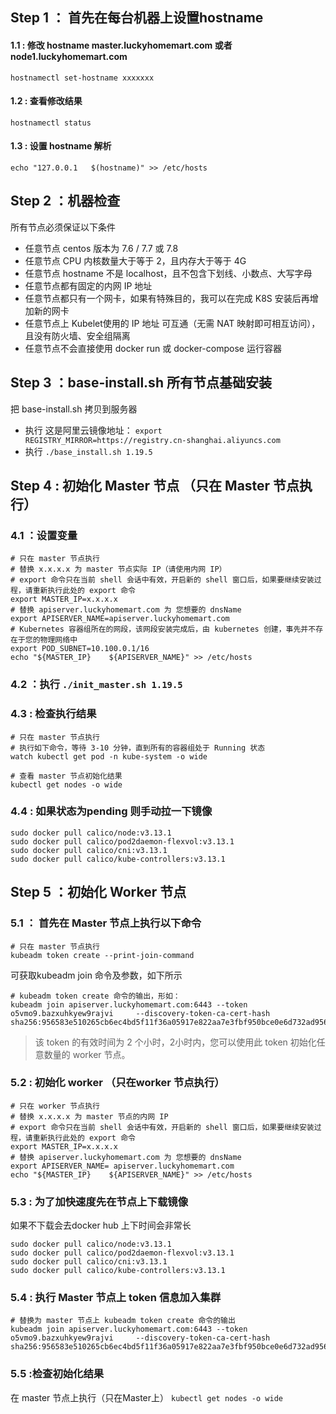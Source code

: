 ## Step 1 ： 首先在每台机器上设置hostname
#### 1.1 : 修改 hostname master.luckyhomemart.com 或者 node1.luckyhomemart.com
`hostnamectl set-hostname xxxxxxx`
#### 1.2 : 查看修改结果
`hostnamectl status`
#### 1.3 : 设置 hostname 解析
`echo "127.0.0.1   $(hostname)" >> /etc/hosts`

## Step 2 ：机器检查
所有节点必须保证以下条件
- 任意节点 centos 版本为 7.6 / 7.7 或 7.8
- 任意节点 CPU 内核数量大于等于 2，且内存大于等于 4G
- 任意节点 hostname 不是 localhost，且不包含下划线、小数点、大写字母
- 任意节点都有固定的内网 IP 地址
- 任意节点都只有一个网卡，如果有特殊目的，我可以在完成 K8S 安装后再增加新的网卡
- 任意节点上 Kubelet使用的 IP 地址 可互通（无需 NAT 映射即可相互访问），且没有防火墙、安全组隔离
- 任意节点不会直接使用 docker run 或 docker-compose 运行容器


## Step 3 ：base-install.sh 所有节点基础安装
把 base-install.sh 拷贝到服务器 
- 执行 这是阿里云镜像地址：
  `export REGISTRY_MIRROR=https://registry.cn-shanghai.aliyuncs.com`
- 执行 `./base_install.sh 1.19.5`

## Step 4 : 初始化 Master 节点 （只在 Master 节点执行）
### 4.1 ：设置变量
```
# 只在 master 节点执行
# 替换 x.x.x.x 为 master 节点实际 IP（请使用内网 IP）
# export 命令只在当前 shell 会话中有效，开启新的 shell 窗口后，如果要继续安装过程，请重新执行此处的 export 命令
export MASTER_IP=x.x.x.x
# 替换 apiserver.luckyhomemart.com 为 您想要的 dnsName 
export APISERVER_NAME=apiserver.luckyhomemart.com
# Kubernetes 容器组所在的网段，该网段安装完成后，由 kubernetes 创建，事先并不存在于您的物理网络中
export POD_SUBNET=10.100.0.1/16
echo "${MASTER_IP}    ${APISERVER_NAME}" >> /etc/hosts
```

### 4.2 ：执行 `./init_master.sh 1.19.5`

### 4.3 : 检查执行结果
```
# 只在 master 节点执行
# 执行如下命令，等待 3-10 分钟，直到所有的容器组处于 Running 状态
watch kubectl get pod -n kube-system -o wide

# 查看 master 节点初始化结果
kubectl get nodes -o wide 
```
### 4.4 : 如果状态为pending 则手动拉一下镜像
```
sudo docker pull calico/node:v3.13.1
sudo docker pull calico/pod2daemon-flexvol:v3.13.1
sudo docker pull calico/cni:v3.13.1
sudo docker pull calico/kube-controllers:v3.13.1
```
## Step 5 ：初始化 Worker 节点
### 5.1 ： 首先在 Master 节点上执行以下命令
```
# 只在 master 节点执行
kubeadm token create --print-join-command

```
可获取kubeadm join 命令及参数，如下所示
```
# kubeadm token create 命令的输出，形如：
kubeadm join apiserver.luckyhomemart.com:6443 --token o5vmo9.bazxuhkyew9rajvi     --discovery-token-ca-cert-hash sha256:956583e510265cb6ec4bd5f11f36a05917e822aa7e3fbf950bce0e6d732ad956 

```
>该 token 的有效时间为 2 个小时，2小时内，您可以使用此 token 初始化任意数量的 worker 节点。

### 5.2 : 初始化 worker （只在worker 节点执行）
 
```
# 只在 worker 节点执行
# 替换 x.x.x.x 为 master 节点的内网 IP
# export 命令只在当前 shell 会话中有效，开启新的 shell 窗口后，如果要继续安装过程，请重新执行此处的 export 命令
export MASTER_IP=x.x.x.x
# 替换 apiserver.luckyhomemart.com 为 您想要的 dnsName 
export APISERVER_NAME= apiserver.luckyhomemart.com
echo "${MASTER_IP}    ${APISERVER_NAME}" >> /etc/hosts
```
### 5.3 : 为了加快速度先在节点上下载镜像
如果不下载会去docker hub 上下时间会非常长
```
sudo docker pull calico/node:v3.13.1
sudo docker pull calico/pod2daemon-flexvol:v3.13.1
sudo docker pull calico/cni:v3.13.1
sudo docker pull calico/kube-controllers:v3.13.1
```
### 5.4 : 执行 Master 节点上 token 信息加入集群
```
# 替换为 master 节点上 kubeadm token create 命令的输出
kubeadm join apiserver.luckyhomemart.com:6443 --token o5vmo9.bazxuhkyew9rajvi     --discovery-token-ca-cert-hash sha256:956583e510265cb6ec4bd5f11f36a05917e822aa7e3fbf950bce0e6d732ad956 

```
           
### 5.5 :检查初始化结果
在 master 节点上执行（只在Master上）
`kubectl get nodes -o wide`